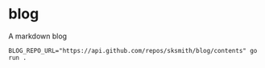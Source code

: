 # blog

A markdown blog

```shell
BLOG_REPO_URL="https://api.github.com/repos/sksmith/blog/contents" go run .
```